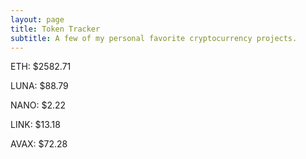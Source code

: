 ```yaml
---
layout: page
title: Token Tracker
subtitle: A few of my personal favorite cryptocurrency projects.
---
```


<!--BEGINCRYPTOINPUT-->
ETH: $2582.71

LUNA: $88.79

NANO: $2.22

LINK: $13.18

AVAX: $72.28

<!--ENDCRYPTOINPUT-->
